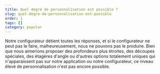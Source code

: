 ```yaml
---
title: Quel degré de personnalisation est possible ?
slug: quel-degre-de-personnalisation-est-possible
order: 1
tags: []
category: popular
---
```


Notre configurateur détient toutes les réponses, et si le configurateur ne peut pas le faire, malheureusement, nous ne pouvons pas le produire. Bien que nous aimerions proposer des profondeurs plus étroites, des découpes spéciales, des étagères d'angle ou d'autres options totalement uniques qui n'apparaissent pas sur notre application ou notre configurateur, ce niveau élevé de personnalisation n'est pas encore possible.
